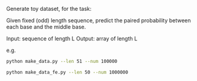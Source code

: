 

Generate toy dataset, for the task:

Given fixed (odd) length sequence, predict the paired probability between each base and the middle base.

Input: sequence of length L
Output: array of length L

e.g.

```bash
python make_data.py --len 51 --num 100000
```

```bash
python make_data_fe.py --len 50 --num 1000000
```


